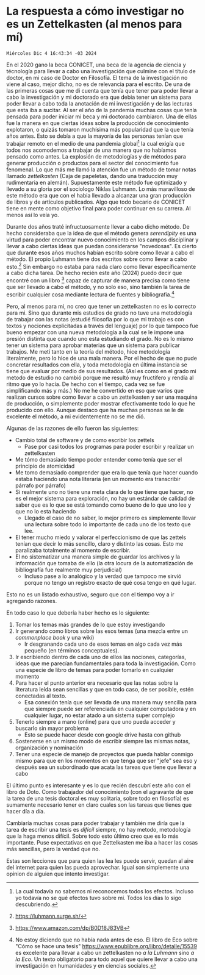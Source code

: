 # La respuesta a cómo investigar no es un Zettelkasten (al menos para mí)

`Miércoles Dic 4 16:43:34 -03 2024`

En el 2020 gano la beca CONICET, una beca de la agencia de ciencia y técnología
para llevar a cabo una investigación que culmine con el título de doctor,
en mi caso de Doctor en Filosofía.
El tema de la investigación no viene al caso, mejor dicho,
no es de relevancia para el escrito.
De una de las primeras cosas que me di cuenta que
tenía que tener para poder llevar
a cabo la investigación y mi doctorado era que
debia tener un sistema para poder
llevar a cabo toda la anotación de mi investigación y
de las lecturas que esta iba a sucitar.
Al ser el año de la pandemia muchas cosas que
tenía pensada para poder iniciar mi beca
y mi doctorado cambiaron.
Una de ellas fue la manera en que ciertas ideas sobre la producción de conocimiento explotaron,
o quizás tomaron muchísima más popularidad que la que tenía años antes.
Esto se debía a que la mayoría de las personas tenían que trabajar remoto en el
medio de una pandemia global[^1]
la cual exigía que todos nos acomodemos a trabajar de una manera que
no habíamos pensado como antes.
La explosión de metodologías y de métodos para generar producción o
productos para el sector del conocimiento fue fenomenal.
Lo que más me llamó la atención fue un método de tomar notas llamado *zettelkasten*
(Caja de papeletas, dando una traducción muy rudimentaria en alemán).
Supuestamente este método fue optimizado y
llevado a su gloria por el sociologo Niklas Luhmann.
Lo más maravilloso de este método era que
con el habia llevado a alcanzar una gran producción
de libros y de artículos publicados.
Algo que todo becario de CONICET tiene en mente
como objetivo final para poder continuar en su carrera.
Al menos así lo veía yo.

[^1]: La cual todavía no sabemos ni reconocemos todos los efectos. Incluso yo todavía no se qué efectos tuvo sobre mí. Todos los días lo sigo descubriendo.

Durante dos años traté infructuosamente llevar a cabo dicho método.
De hecho consideraba que la idea de que el método genera *serendipity*
es una virtud para poder encontrar nuevo conocimiento en los campos disciplinar
y llevar a cabo ciertas ideas que puedan considerarse "novedosas".
Es cierto que durante esos años muchos habían escrito sobre como llevar a cabo el método.
El propio Luhmann tiene dos escritos sobre como llevar a cabo esto.[^3]
Sin embargo no estaba para nada claro como llevar específicamente a cabo dicha tarea.
De hecho recién este año (2024) puedo decir que encontré con un libro [^4] capaz de
capturar de manera precisa como tiene que ser llevado a cabo el método,
y no solo eso, sino también la tarea de escribir cualquier cosa mediante
lectura de fuentes y bibliografía.[^2]

[^2]: No estoy diciendo que no había nada antes de eso. El libro de Eco sobre "Cómo se hace una tesis" <https://www.epublibre.org/libro/detalle/15539> es excelente para llevar a cabo un zettelkasten no *a la Luhmann* sino *a la Eco*. Un texto obligatorio para todo aquel que quiere llevar a cabo una investigación en humanidades y en ciencias sociales.

[^3]: <https://luhmann.surge.sh/>

[^4]: <https://www.amazon.com/dp/B0D18J83VB> 

Pero, al menos para mi,
no creo que tener un zettelkasten no es lo correcto para mi.
Sino que durante mis estudios de grado no tuve una metodología de trabajar con las notas
(estudié filosofía por lo que mi trabajo es con textos y nociones explicitadas a través del lenguaje)
por lo que tampoco fue bueno empezar con una nueva metodología a la cual se le
impone una presión distinta que cuando uno esta estudiando el grado.
No es lo mismo tener un sistema para aprobar materias que un sistema para publicar trabajos.
Me metí tanto en la teoría del método, hice metodología literalmente,
pero lo hice de una mala manera.
Por el hecho de que no pude concretar resultados con ella,
y toda metodología en última instancia se tiene que evaluar por medio de sus resultados.
(Así es como en el grado mi metodo de estudio no cambió porque me resultó muy fructífero
y rendía al ritmo que yo lo hacía.
De hecho con el tiempo, cada vez se fue simplificando más y más.)
No me he convertido en eso que varios que realizan cursos sobre
como llevar a cabo un zettelkasten y ser una maquina de producción,
o simplemente poder mostrar efectivamente todo lo que he producido con ello.
Aunque destaco que ha muchas personas se le de excelente el método,
a mi evidentemente no se me dió.

Algunas de las razones de ello fueron las siguientes:

- Cambio total de software y de como escribir los zettels
    - Pase por casi todos los programas para poder escribir y realizar un zettelkasten
- Me tómo demasiado tiempo poder entender como tenía que ser el principio de atomicidad
- Me tomo demasiado comprender que era lo que tenía que hacer cuando estaba haciendo
  una nota literaria (en un momento era transcribir párrafo por párrafo)
- Si realmente uno no tiene una meta clara de lo que tiene que hacer,
  no es el mejor sistema para exploración,
  no hay un estándar de calidad de saber que es lo que se está tomando como bueno
  de lo que uno lee y que no lo esta haciendo
    - Llegado el caso de no saber, lo mejor primero es simplemente llevar una lectura
      sobre todo lo importante de cada uno de los texto que lee.
- El tener mucho miedo y valorar el perfeccionismo de que las zettels tenían que
  decir lo más sencillo, claro y distinto las cosas.
  Esto me paralizaba totalmente al momento de escribir.
- El no sistematizar una manera simple de guardar los archivos y la información
  que tomaba de ello
  (la otra locura de la automatización de bibliografía fue realmente muy perjudicial)
  - Incluso pase a lo analógico y la verdad que tampoco me sirvió
    porque no tengo un registro exacto de qué cosa tengo en qué lugar.

Esto no es un listado exhaustivo, seguro que con el tiempo voy a ir agregando razones.

En todo caso lo que debería haber hecho es lo siguiente:

1. Tomar los temas más grandes de lo que estoy investigando
1. Ir generando como libros sobre las esos temas 
   (una mezcla entre un *commonplace book* y una wiki)
   - Ir desgranando cada uno de esos temas en algo cada vez más pequeño
     (en términos conceptuales).
1. Ir escribiendo dentro de cada uno de ellos las nociones, categorías, ideas
   que me parecían fundamentales para toda la investigación.
   Como una especie de libro de temas para poder tomarlo en cualquier momento
1. Para hacer el punto anterior era necesario que las notas sobre la literatura leída
   sean sencillas y que en todo caso, de ser posible, estén conectadas al texto.
   - Esa conexión tenía que ser llevada de una manera muy sencilla para que siempre
     puede ser referenciada en cualquier computadora y en cualquier lugar,
     no estar atado a un sistema super complejo
1. Tenerlo siempre a mano (online) para que uno pueda acceder y buscarlo sin mayor problema
    - Esto se puede hacer desde con google drive hasta con github
1. Sostenerse en un mismo modo de escribir siempre las mismas notas, organización y nominación
1. Tener una especie de manejo de proyectos que pueda hablar conmigo mismo
   para que en los momentos en que tenga que ser "jefe" sea eso y después sea
   un subordinado que acata las tareas que tiene que llevar a cabo

El último punto es interesante y es lo que recién descubrí este año con el libro de Doto.
Como trabajador del conocimiento
(con el agravante de que la tarea de una tesis doctoral es muy solitaria,
sobre todo en filosofía)
es sumamente necesario tener en claro cuales son las tareas que tienes que hacer día a día.

Cambiaría muchas cosas para poder trabajar y
también me diría que la tarea de escribir una tesis es *difícil* siempre,
no hay metodo, metodología que la haga menos difícil.
Sobre todo esto último creo que es lo más importante.
Puse expectativas en que Zettelkasten me iba a hacer las cosas más sencillas,
pero la verdad que no.

Estas son lecciones que para quien las lea les puede servir,
quedan al aire del internet para quien las pueda aprovechar.
Igual son simplemente una opinion de alguien que intento investigar.
